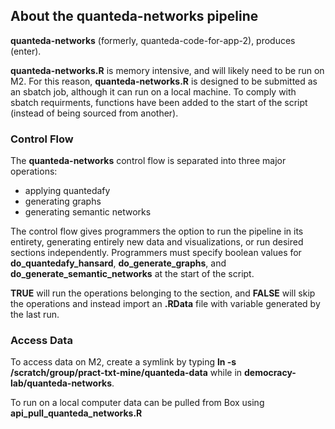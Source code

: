 ## About the quanteda-networks pipeline

__quanteda-networks__ (formerly, quanteda-code-for-app-2), produces (enter).  

__quanteda-networks.R__ is memory intensive, and will likely need to be run on M2. For this reason, __quanteda-networks.R__ is designed to be submitted as an sbatch job, although it can run on a local machine. To comply with sbatch requirments, functions have been added to the start of the script (instead of being sourced from another). 

### Control Flow 

The __quanteda-networks__ control flow is separated into three major operations: 
- applying quantedafy
- generating graphs
- generating semantic networks  

The control flow gives programmers the option to run the pipeline in its entirety, generating entirely new data and visualizations, or run desired sections independently. Programmers must specify boolean values for __do_quantedafy_hansard__, __do_generate_graphs__, and __do_generate_semantic_networks__ at the start of the script. 

__TRUE__ will run the operations belonging to the section, and __FALSE__ will skip the operations and instead import an __.RData__ file with variable generated by the last run.

### Access Data 

To access data on M2, create a symlink by typing **ln -s /scratch/group/pract-txt-mine/quanteda-data** while in **democracy-lab/quanteda-networks**. 

To run on a local computer data can be pulled from Box using **api_pull_quanteda_networks.R**

